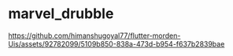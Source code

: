 # marvel_drubble




https://github.com/himanshugoyal77/flutter-morden-Uis/assets/92782099/5109b850-838a-473d-b954-f637b2839bae

